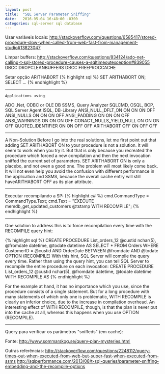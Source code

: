 ```yaml
---
layout: post
title:  "SQL Server Parameter Sniffing"
date:   2016-05-04 16:48:00 -0300
categories: sql-server sql database
---
```

Usar variáveis locais: http://stackoverflow.com/questions/6585417/stored-procedure-slow-when-called-from-web-fast-from-management-studio#13823047 

Limpar buffers: http://stackoverflow.com/questions/834124/ado-net-calling-t-sql-stored-procedure-causes-a-sqltimeoutexception#839055 
DBCC DROPCLEANBUFFERS
DBCC FREEPROCCACHE

Setar opção ARITHABORT
{% highlight sql %}
SET ARITHABORT ON; SELECT ...
{% endhighlight %}


________________________________________

	Applications using
ADO .Net, ODBC or OLE DB	SSMS, 
Query Analyzer	SQLCMD,
OSQL, BCP,
SQL Server Agent	ISQL, 
DB-Library
ANSI_NULL_DFLT_ON	ON	ON	ON	OFF
ANSI_NULLS	ON	ON	ON	OFF
ANSI_PADDING	ON	ON	ON	OFF
ANSI_WARNINGS	ON	ON	ON	OFF
CONACT_NULLS_YIELD_NULL	ON	ON	ON	OFF
QUOTED_IDENTIFIER	ON	ON	OFF	OFF
ARITHABORT	OFF	ON	OFF	OFF


 

________________________________________

A Non-Solution
Before I go into the real solutions, let me first point out that adding SET ARITHABORT ON to your procedure is not a solution. It will seem to work when you try it. But that is only because you recreated the procedure which forced a new compilation and then the next invocation sniffed the current set of parameters. SET ARITHABORT ON is only a placebo, and not even a good one. The problem will most likely come back. It will not even help you avoid the confusion with different performance in the application and SSMS, because the overall cache entry will still haveARITHABORT OFF as its plan attribute.


________________________________________

Executar recompilando a SP:
{% highlight c# %}
cmd.CommandType = CommandType.Text;
cmd.Text = "EXECUTE memdb_get_updated_customers @tstamp WITH RECOMPILE";
{% endhighlight %}


________________________________________

One solution to address this is to force recompilation every time with the RECOMPILE query hint:

{% highlight sql %}
CREATE PROCEDURE List_orders_12 @custid   nchar(5),
                                @fromdate datetime,
                                @todate   datetime AS
SELECT *
FROM   Orders
WHERE  CustomerID = @custid
  AND  OrderDate BETWEEN @fromdate AND @todate
OPTION (RECOMPILE)
With this hint, SQL Server will compile the query every time. Rather than using the query hint, you can tell SQL Server to recompile the entire procedure on each invocation:
CREATE PROCEDURE List_orders_12 @custid   nchar(5),
                                @fromdate datetime,
                                @todate   datetime WITH RECOMPILE AS
{% endhighlight %}

For the example at hand, it has no importance which you use, since the procedure consists of a single statement. But for a long procedure with many statements of which only one is problematic, WITH RECOMPILE is clearly an inferior choice, due to the increase in compilation overhead. An interesting effect of WITH RECOMPILE, though, is that the plan is never put into the cache at all, whereas this happens when you use OPTION (RECOMPILE).


________________________________________

Query para verificar os parâmetros "sniffeds" (em cache):

Fonte: http://www.sommarskog.se/query-plan-mysteries.html 

Outras referências:
http://stackoverflow.com/questions/2248112/query-times-out-when-executed-from-web-but-super-fast-when-executed-from-ssms
http://sqlperformance.com/2013/08/t-sql-queries/parameter-sniffing-embedding-and-the-recompile-options
